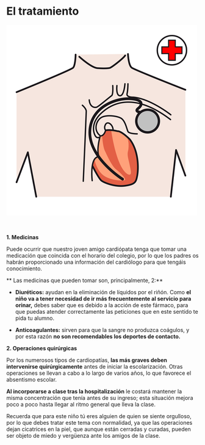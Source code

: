 # El tratamiento


![Fig.3.20. Marcapasos. Sergio Palao. ARASAAC. Licencia CC. BY-NC-SA](img/marcapasos.png)


 

**1\. Medicinas**

Puede ocurrir que nuestro joven amigo cardiópata tenga que tomar una medicación que coincida con el horario del colegio, por lo que los padres os habrán proporcionado una información del cardiólogo para que tengáis conocimiento.

** Las medicinas que pueden tomar son, principalmente, 2:**

*   **Diuréticos:** ayudan en la eliminación de líquidos por el riñón. Como **el niño va a tener necesidad de ir más frecuentemente al servicio para orinar,** debes saber que es debido a la acción de este fármaco, para que puedas atender correctamente las peticiones que en este sentido te pida tu alumno.
    
*   **Anticoagulantes:** sirven para que la sangre no produzca coágulos, y por esta razón **no son recomendables los deportes de contacto.**
    

**2\. Operaciones quirúrgicas**

Por los numerosos tipos de cardiopatías, **las más graves deben intervenirse quirúrgicamente** antes de iniciar la escolarización. Otras operaciones se llevan a cabo a lo largo de varios años, lo que favorece el absentismo escolar.

**Al incorporarse a clase tras la hospitalización** le costará mantener la misma concentración que tenía antes de su ingreso; esta situación mejora poco a poco hasta llegar al ritmo general que lleva la clase.

Recuerda que para este niño tú eres alguien de quien se siente orgulloso, por lo que debes tratar este tema con normalidad, ya que las operaciones dejan cicatrices en la piel, que aunque están cerradas y curadas, pueden ser objeto de miedo y vergüenza ante los amigos de la clase.

